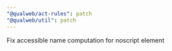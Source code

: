 ```yaml
---
"@qualweb/act-rules": patch
"@qualweb/util": patch
---
```


Fix accessible name computation for noscript element
